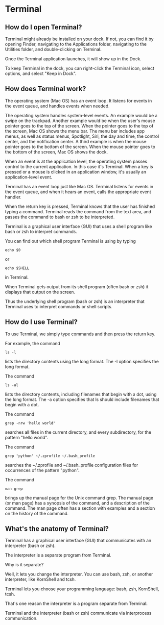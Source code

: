# Terminal

## How do I open Terminal?

Terminal might already be installed on your dock. If not, you can find it by opening Finder, navigating to the Applications folder, navigating to the Utilities folder, and double-clicking on Terminal.

Once the Terminal application launches, it will show up in the Dock.

To keep Terminal in the dock, you can right-click the Terminal icon, select options, and select "Keep in Dock".

## How does Terminal work?

The operating system (Mac OS) has an event loop. It listens for events in the event queue, and handles events when needed.

The operating system handles system-level events. An example would be a swipe on the trackpad. Another example would be when the user's mouse pointer goes to the top of the screen. When the pointer goes to the top of the screen, Mac OS shows the menu bar. The menu bar includes app menus, as well as status menus, Spotlight, Siri, the day and time, the control center, and the notification center. A third example is when the mouse pointer goes to the bottom of the screen. When the mouse pointer goes to the bottom of the screen, Mac OS shows the dock.

When an event is at the application level, the operating system passes control to the current application. In this case it's Terminal. When a key is pressed or a mouse is clicked in an application window, it's usually an application-level event.

Terminal has an event loop just like Mac OS. Terminal listens for events in the event queue, and when it hears an event, calls the appropriate event handler.

When the return key is pressed, Terminal knows that the user has finished typing a command. Terminal reads the command from the text area, and passes the command to bash or zsh to be interpreted.

Terminal is a graphical user interface (GUI) that uses a shell program like bash or zsh to interpret commands.

You can find out which shell program Terminal is using by typing

    echo $0

or

    echo $SHELL

in Terminal.

When Terminal gets output from its shell program (often bash or zsh) it displays that output on the screen. 

Thus the underlying shell program (bash or zsh) is an interpreter that Terminal uses to interpret commands or shell scripts.

## How do I use Terminal?

To use Terminal, we simply type commands and then press the return key.

For example, the command

    ls -l

lists the directory contents using the long format. The -l option specifies the long format.

The command

    ls -al

lists the directory contents, including filenames that begin with a dot, using the long format. The -a option specifies that ls should include filenames that begin with a dot.

The command

    grep -nrw 'hello world'

searches all files in the current directory, and every subdirectory, for the pattern "hello world".

The command

    grep 'python' ~/.zprofile ~/.bash_profile

searches the ~/.zprofile and ~/.bash_profile configuration files for occurrences of the pattern "python".

The command

    man grep

brings up the manual page for the Unix command grep. The manual page (or man page) has a synopsis of the command, and a description of the command. The man page often has a section with examples and a section on the history of the command.

## What's the anatomy of Terminal?

Terminal has a graphical user interface (GUI) that communicates with an interpreter (bash or zsh).

The interpreter is a separate program from Terminal.

Why is it separate?

Well, it lets you change the interpreter. You can use bash, zsh, or another interpreter, like KornShell and tcsh.

Terminal lets you choose your programming language: bash, zsh, KornShell, tcsh.

That's one reason the interpreter is a program separate from Terminal.

Terminal and the interpreter (bash or zsh) communicate via interprocess communication.